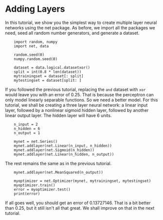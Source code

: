 # Adding Layers

In this tutorial, we show you the simplest way to create multiple layer
neural networks using the net package. As before, we import all the packages we
need, seed all random number generators, and generate a dataset.

		import random, numpy
		import net, data

		random.seed(0)
		numpy.random.seed(0)

		dataset = data.logical.datasetxor()
		split = int(0.8 * len(dataset))
		mytrainingset = dataset[: split]
		mytestingset = dataset[split: ]

If you followed the previous tutorial, replacing the `and` dataset with `xor`
would leave you with an error of 0.25. That is because the perceptron can only
model linearly separable functions. So we need a better model. For this
tutorial, we shall be creating a three layer neural network: a linear input
layer, followed by a nonlinear sigmoid hidden layer, followed by another linear
output layer. The hidden layer will have 6 units.

		n_input = 2
		n_hidden = 6
		n_output = 1

		mynet = net.Series()
		mynet.addlayer(net.Linear(n_input, n_hidden))
		mynet.addlayer(net.Sigmoid(n_hidden))
		mynet.addlayer(net.Linear(n_hidden, n_output))

The rest remains the same as in the previous tutorial.

		mynet.addlayer(net.MeanSquared(n_output))

		myoptimizer = net.Optimizer(mynet, mytrainingset, mytestingset)
		myoptimizer.train()
		error = myoptimizer.test()
		print(error)

If all goes well, you should get an error of 0.13727146. That is a bit better
than 0.25, but it still isn't all that great. We shall improve on that in the
next tutorial.

